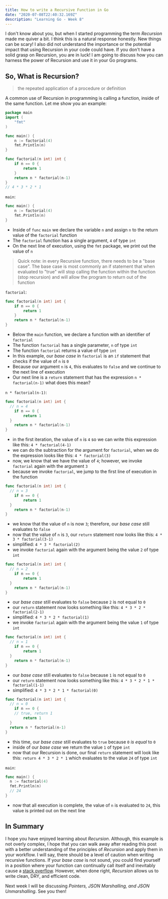 ```yaml
---
title: How to write a Recursive Function in Go
date: "2020-07-08T22:40:32.169Z"
description: "Learning Go - Week 8"
---
```


I don't know about you, but when I started programming the term _Recursion_ made me quiver a bit. I think this is a natural response honestly. New things can be scary! I also did not understand the importance or the potential impact that using Recursion in your code could have. If you don't have a solid grasp on Recursion, you are in luck! I am going to discuss how you can harness the power of Recursion and use it in your Go programs.

## So, What is Recursion?

> the repeated application of a procedure or definition

A common use of Recursion in programming is calling a function, inside of the same function. Let me show you an example:

```go
package main
import (
	"fmt"
)

func main() {
	n := factorial(4)
	fmt.Println(n)
}

func factorial(n int) int {
	if n == 0 {
		return 1
	}
	return n * factorial(n-1)
}
// 4 * 3 * 2 * 1
```

`main`:

```go
func main() {
	n := factorial(4)
	fmt.Println(n)
}
```

- Inside of `func` `main` we declare the variable `n` and assign `n` to the return value of the `factorial` function
- The `factorial` function has a single argument, `4` of type `int`
- On the next line of execution, using the `fmt` package, we print out the value of `n`

> Quick note: in every Recursive function, there needs to be a "base case".
> The base case is most commonly an if statement that when evaluated to "true"
> will stop calling the function within the function (stop recursion)
> and will allow the program to return out of the function

`factorial`:

```go
func factorial(n int) int {
	if n == 0 {
		return 1
	}
	return n * factorial(n-1)
}
```

- Below the `main` function, we declare a function with an identifier of `factorial`
- The function `factorial` has a single parameter, `n` of type `int`
- The function `factorial` returns a value of type `int`
- In this example, our _base case_ in `factorial` is an `if` statement that checks if the value of `n` is `0`
- Because our argument `n` is `4`, this evaluates to `false` and we continue to the next line of execution
- Our next line is a `return` statement that has the expression `n * factorial(n-1)` what does this mean?

`n * factorial(n-1)`:

```go
func factorial(n int) int {
  // n = 4
	if n == 0 {
		return 1
  }
	return n * factorial(n-1)
}
```

- in the first iteration, the value of `n` is `4` so we can write this expression like this: `4 * factorial(4-1)`
- we can do the subtraction for the argument for `factorial`, when we do the expression looks like this: `4 * factorial(3)`
- now, we know that we have the value of `4`; however, we invoke `factorial` again with the argument `3`
- because we invoke `factorial`, we jump to the first line of execution in the function

```go
func factorial(n int) int {
  // n = 3
	if n == 0 {
		return 1
  }
	return n * factorial(n-1)
}
```

- we know that the value of `n` is now `3`; therefore, our _base case_ still evaluates to `false`
- now that the value of `n` is `3`, our `return` statement now looks like this: `4 * 3 * factorial(3-1)`
- simplified: `4 * 3 * factorial(2)`
- we invoke `factorial` again with the argument being the value `2` of type `int`

```go
func factorial(n int) int {
  // n = 2
	if n == 0 {
		return 1
  }
	return n * factorial(n-1)
}
```

- our _base case_ still evaluates to `false` because `2` is not equal to `0`
- our `return` statement now looks something like this: `4 * 3 * 2 * factorial(2-1)`
- simplified: `4 * 3 * 2 * factorial(1)`
- we invoke `factorial` again with the argument being the value `1` of type `int`

```go
func factorial(n int) int {
  // n = 1
	if n == 0 {
		return 1
  }
	return n * factorial(n-1)
}
```

- our _base case_ still evaluates to `false` because `1` is not equal to `0`
- our `return` statement now looks something like this: `4 * 3 * 2 * 1 * factorial(1-1)`
- simplified: `4 * 3 * 2 * 1 * factorial(0)`

```go
func factorial(n int) int {
  // n = 0
	if n == 0 {
    // true, return 1
		return 1
  }
  return n * factorial(n-1)
}
```

- this time, our _base case_ still evaluates to `true` because `0` _is equal_ to `0`
- inside of our _base case_ we return the value `1` of type `int`
- now that our Recursion is done, our final `return` statement will look like this: `return 4 * 3 * 2 * 1` which evaluates to the value `24` of type `int`

`main`:

```go
func main() {
  n := factorial(4)
  fmt.Println(n)
  // 24
}
```

- now that all execution is complete, the value of `n` is evaluated to `24`, this value is printed out on the next line

## In Summary

I hope you have enjoyed learning about _Recursion_. Although, this example is not overly complex, I hope that you can walk away after reading this post with a better understanding of the principles of _Recursion_ and apply them in your workflow. I will say, there should be a level of caution when writing recursive functions. If your _base case_ is not sound, you could find yourself in a position where your function can continually call itself and inevitably cause a [stack overflow](https://en.wikipedia.org/wiki/Stack_overflow). However, when done right, _Recursion_ allows us to write clean, DRY, and efficient code.

Next week I will be discussing _Pointers, JSON Marshalling, and JSON Unmarshalling_. See you then!
